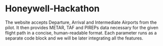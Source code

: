 # Honeywell-Hackathon
The website accepts Departure, Arrival and Intermediate Airports from the pilot. It then provides METAR, TAF and PIREPs data necessary for the given flight path in a concise, human-readable format.
Each parameter runs as a separate code block and we will be later integrating all the features.
